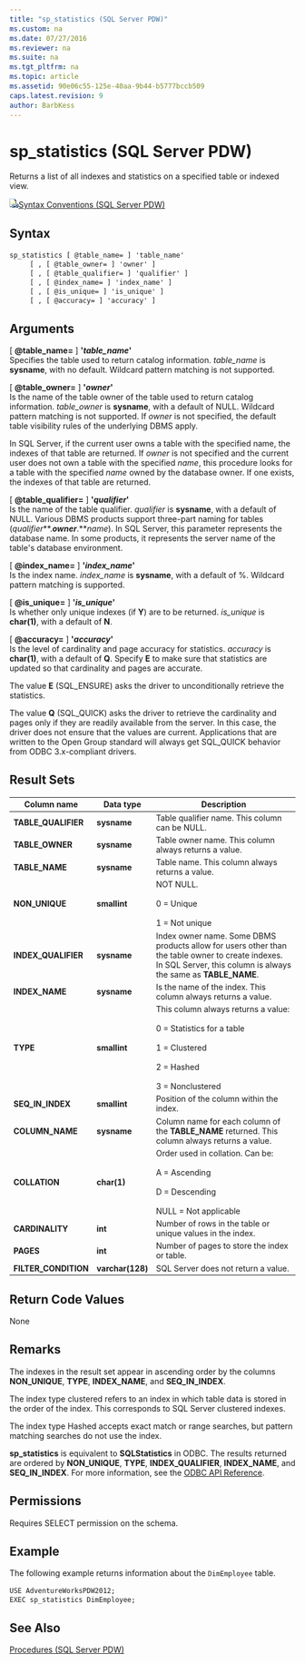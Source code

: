 ```yaml
---
title: "sp_statistics (SQL Server PDW)"
ms.custom: na
ms.date: 07/27/2016
ms.reviewer: na
ms.suite: na
ms.tgt_pltfrm: na
ms.topic: article
ms.assetid: 90e06c55-125e-40aa-9b44-b5777bccb509
caps.latest.revision: 9
author: BarbKess
---
```

# sp_statistics (SQL Server PDW)
Returns a list of all indexes and statistics on a specified table or indexed view.  
  
![Topic link icon](../../mpp/sqlpdw/media/Topic_Link.gif "Topic_Link")[Syntax Conventions &#40;SQL Server PDW&#41;](../../mpp/sqlpdw/syntax-conventions-sql-server-pdw.md)  
  
## Syntax  
  
```  
sp_statistics [ @table_name= ] 'table_name'  
     [ , [ @table_owner= ] 'owner' ]   
     [ , [ @table_qualifier= ] 'qualifier' ]   
     [ , [ @index_name= ] 'index_name' ]   
     [ , [ @is_unique= ] 'is_unique' ]  
     [ , [ @accuracy= ] 'accuracy' ]  
```  
  
## Arguments  
[ **@table_name=** ] **'***table_name***'**  
Specifies the table used to return catalog information. *table_name* is **sysname**, with no default. Wildcard pattern matching is not supported.  
  
[ **@table_owner=** ] **'***owner***'**  
Is the name of the table owner of the table used to return catalog information. *table_owner* is **sysname**, with a default of NULL. Wildcard pattern matching is not supported. If *owner* is not specified, the default table visibility rules of the underlying DBMS apply.  
  
In SQL Server, if the current user owns a table with the specified name, the indexes of that table are returned. If *owner* is not specified and the current user does not own a table with the specified *name*, this procedure looks for a table with the specified *name* owned by the database owner. If one exists, the indexes of that table are returned.  
  
[ **@table_qualifier=** ] **'***qualifier***'**  
Is the name of the table qualifier. *qualifier* is **sysname**, with a default of NULL. Various DBMS products support three-part naming for tables (*qualifier***.***owner***.***name*). In SQL Server, this parameter represents the database name. In some products, it represents the server name of the table's database environment.  
  
[ **@index_name=** ] **'***index_name***'**  
Is the index name. *index_name* is **sysname**, with a default of %. Wildcard pattern matching is supported.  
  
[ **@is_unique=** ] **'***is_unique***'**  
Is whether only unique indexes (if **Y**) are to be returned. *is_unique* is **char(1)**, with a default of **N**.  
  
[ **@accuracy=** ] **'***accuracy***'**  
Is the level of cardinality and page accuracy for statistics. *accuracy* is **char(1)**, with a default of **Q**. Specify **E** to make sure that statistics are updated so that cardinality and pages are accurate.  
  
The value **E** (SQL_ENSURE) asks the driver to unconditionally retrieve the statistics.  
  
The value **Q** (SQL_QUICK) asks the driver to retrieve the cardinality and pages only if they are readily available from the server. In this case, the driver does not ensure that the values are current. Applications that are written to the Open Group standard will always get SQL_QUICK behavior from ODBC 3.x-compliant drivers.  
  
## Result Sets  
  
|Column name|Data type|Description|  
|---------------|-------------|---------------|  
|**TABLE_QUALIFIER**|**sysname**|Table qualifier name. This column can be NULL.|  
|**TABLE_OWNER**|**sysname**|Table owner name. This column always returns a value.|  
|**TABLE_NAME**|**sysname**|Table name. This column always returns a value.|  
|**NON_UNIQUE**|**smallint**|NOT NULL.<br /><br />0 = Unique<br /><br />1 = Not unique|  
|**INDEX_QUALIFIER**|**sysname**|Index owner name. Some DBMS products allow for users other than the table owner to create indexes. In SQL Server, this column is always the same as **TABLE_NAME**.|  
|**INDEX_NAME**|**sysname**|Is the name of the index. This column always returns a value.|  
|**TYPE**|**smallint**|This column always returns a value:<br /><br />0 = Statistics for a table<br /><br />1 = Clustered<br /><br />2 = Hashed<br /><br />3 = Nonclustered|  
|**SEQ_IN_INDEX**|**smallint**|Position of the column within the index.|  
|**COLUMN_NAME**|**sysname**|Column name for each column of the **TABLE_NAME** returned. This column always returns a value.|  
|**COLLATION**|**char(1)**|Order used in collation. Can be:<br /><br />A = Ascending<br /><br />D = Descending<br /><br />NULL = Not applicable|  
|**CARDINALITY**|**int**|Number of rows in the table or unique values in the index.|  
|**PAGES**|**int**|Number of pages to store the index or table.|  
|**FILTER_CONDITION**|**varchar(128)**|SQL Server does not return a value.|  
  
## Return Code Values  
None  
  
## Remarks  
The indexes in the result set appear in ascending order by the columns **NON_UNIQUE**, **TYPE**, **INDEX_NAME**, and **SEQ_IN_INDEX**.  
  
The index type clustered refers to an index in which table data is stored in the order of the index. This corresponds to SQL Server clustered indexes.  
  
The index type Hashed accepts exact match or range searches, but pattern matching searches do not use the index.  
  
**sp_statistics** is equivalent to **SQLStatistics** in ODBC. The results returned are ordered by **NON_UNIQUE**, **TYPE**, **INDEX_QUALIFIER**, **INDEX_NAME**, and **SEQ_IN_INDEX**. For more information, see the [ODBC API Reference](http://go.microsoft.com/fwlink/?LinkId=68323).  
  
## Permissions  
Requires SELECT permission on the schema.  
  
## Example  
The following example returns information about the `DimEmployee` table.  
  
```  
USE AdventureWorksPDW2012;  
EXEC sp_statistics DimEmployee;  
```  
  
## See Also  
[Procedures &#40;SQL Server PDW&#41;](../../mpp/sqlpdw/procedures-sql-server-pdw.md)  
  
